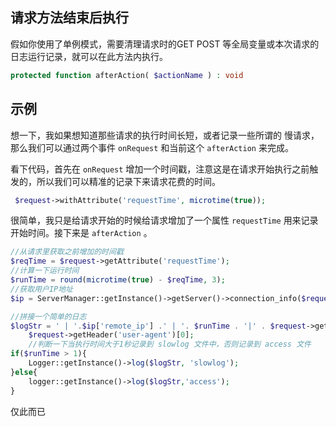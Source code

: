 ## 请求方法结束后执行

假如你使用了单例模式，需要清理请求时的GET POST 等全局变量或本次请求的日志运行记录，就可以在此方法内执行。

```php
protected function afterAction( $actionName ) : void
```

## 示例

想一下，我如果想知道那些请求的执行时间长短，或者记录一些所谓的 慢请求， 那么我们可以通过两个事件 `onRequest` 和当前这个 `afterAction` 来完成。

看下代码，首先在 `onRequest` 增加一个时间戳，注意这是在请求开始执行之前触发的，所以我们可以精准的记录下来请求花费的时间。

```php
 $request->withAttribute('requestTime', microtime(true));
```

很简单，我只是给请求开始的时候给请求增加了一个属性 `requestTime` 用来记录开始时间。接下来是 `afterAction` 。

```php
//从请求里获取之前增加的时间戳
$reqTime = $request->getAttribute('requestTime');
//计算一下运行时间
$runTime = round(microtime(true) - $reqTime, 3);
//获取用户IP地址
$ip = ServerManager::getInstance()->getServer()->connection_info($request->getSwooleRequest()->fd);

//拼接一个简单的日志
$logStr = ' | '.$ip['remote_ip'] .' | '. $runTime . '|' . $request->getUri() .' | '.
    $request->getHeader('user-agent')[0];
    //判断一下当执行时间大于1秒记录到 slowlog 文件中，否则记录到 access 文件
if($runTime > 1){
    Logger::getInstance()->log($logStr, 'slowlog');
}else{
    logger::getInstance()->log($logStr,'access');
}
```

仅此而已
